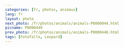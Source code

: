 ```yaml
---
categories: [fr, photos, animaux]
lang: fr
layout: photo
next_photo: /fr/photos/animals/animals-P0000044.html
picname: P0000449
prev_photo: /fr/photos/animals/animals-P0000448.html
tags: [Fotofalle, Leopard]
---
```

